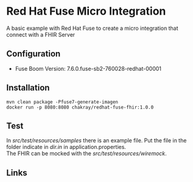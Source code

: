 
# Red Hat Fuse Micro Integration

A basic example with Red Hat Fuse to create a micro integration that connect with a FHIR Server

## Configuration

- Fuse Boom Version: 7.6.0.fuse-sb2-760028-redhat-00001

## Installation

```
mvn clean package -Pfuse7-generate-imagen
docker run -p 8080:8080 chakray/redhat-fuse-fhir:1.0.0
```

## Test

In *src/test/resources/samples* there is an example file. Put the file in the folder indicate in *dir.in* in application.properties.  
The FHIR can be mocked with the *src/test/resources/wiremock*. 

## Links

